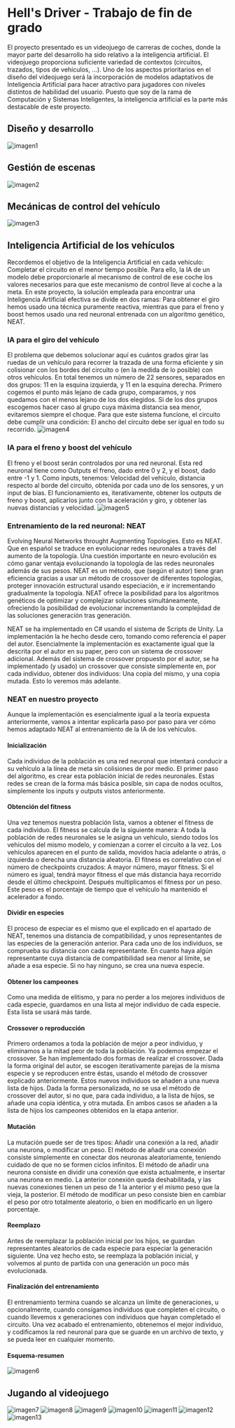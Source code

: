 # Hell's Driver - Trabajo de fin de grado

El proyecto presentado es un videojuego de carreras de coches, donde la mayor parte del desarrollo ha sido relativo a la inteligencia artificial.
El videojuego proporciona suficiente variedad de contextos (circuitos, trazados, tipos de vehículos, ...). Uno de los aspectos prioritarios en el diseño del videojuego será la incorporación de modelos adaptativos de Inteligencia Artificial para hacer atractivo para jugadores con niveles distintos de habilidad del usuario. Puesto que soy de la rama de Computación y Sistemas Inteligentes, la inteligencia artificial es la parte más destacable de este proyecto.

## Diseño y desarrollo
![imagen1](https://github.com/juliofgx17/HellsDriver-TFG/blob/master/capturas/imagen1.jpg)

## Gestión de escenas
![imagen2](https://github.com/juliofgx17/HellsDriver-TFG/blob/master/capturas/imagen2.jpg)

## Mecánicas de control del vehículo
![imagen3](https://github.com/juliofgx17/HellsDriver-TFG/blob/master/capturas/imagen3.jpg)

## Inteligencia Artificial de los vehículos
Recordemos el objetivo de la Inteligencia Artificial en cada vehículo: Completar el circuito en el menor tiempo posible. Para ello, la IA de un modelo debe proporcionarle al mecanismo de control de ese coche los valores necesarios para que este mecanismo de control lleve al coche a la meta.
En este proyecto, la solución empleada para encontrar una Inteligencia Artificial efectiva se divide en dos ramas: Para obtener el giro hemos usado una técnica puramente reactiva, mientras que para el freno y boost hemos usado una red neuronal entrenada con un algoritmo
genético, NEAT.

### IA para el giro del vehículo
El problema que debemos solucionar aquí es cuántos grados girar las ruedas de un vehículo para recorrer la trazada de una forma eficiente y sin colisionar con los bordes del circuito o (en la medida de lo posible) con otros vehículos.
En total tenemos un número de 22 sensores, separados en dos grupos: 11 en la esquina izquierda, y 11 en la esquina derecha. Primero cogemos el punto más lejano de cada grupo, comparamos, y nos quedamos con el menos lejano de los dos elegidos.
Si de los dos grupos escogemos hacer caso al grupo cuya máxima distancia sea menor, evitaremos siempre el choque.
Para que este sistema funcione, el circuito debe cumplir una condición: El ancho del circuito debe ser igual en todo su recorrido.
![imagen4](https://github.com/juliofgx17/HellsDriver-TFG/blob/master/capturas/imagen4.jpg)

### IA para el freno y boost del vehículo
El freno y el boost serán controlados por una red neuronal.
Esta red neuronal tiene como Outputs el freno, dado entre 0 y 2, y el boost, dado entre -1 y 1.
Como inputs, tenemos: Velocidad del vehículo, distancia respecto al borde del circuito, obtenida por cada uno de los sensores, y un input de bias.
El funcionamiento es, iterativamente, obtener los outputs de freno y boost, aplicarlos junto con la aceleración y giro, y obtener las nuevas distancias y velocidad.
![imagen5](https://github.com/juliofgx17/HellsDriver-TFG/blob/master/capturas/imagen5.jpg)

### Entrenamiento de la red neuronal: NEAT
Evolving Neural Networks throught Augmenting Topologies. Esto es NEAT. Que en español se traduce en evolucionar redes neuronales a través del aumento de la topología. Una cuestión importante en neuro evolución es cómo ganar ventaja evolucionando la topología de las redes neuronales además de sus pesos. NEAT es un método, que (según el autor) tiene gran eficiencia gracias a usar un método de crossover de diferentes topologías, proteger innovación estructural usando especiación, e ir incrementando gradualmente la topología. NEAT ofrece la posibilidad para los algoritmos genéticos de optimizar y complejizar soluciones simultáneamente, ofreciendo la posibilidad de evolucionar incrementando la complejidad de las soluciones generación tras generación. 

NEAT se ha implementado en C# usando el sistema de Scripts de Unity. La implementación la he hecho desde cero, tomando como referencia el paper del autor. Esencialmente la implementación es exactamente igual que la descrita por el autor en su paper, pero con un
sistema de crossover adicional. Además del sistema de crossover propuesto por el autor, se ha implementado (y usado) un crossover que consiste simplemente en, por cada individuo, obtener dos individuos: Una copia del mismo, y una copia mutada. Esto lo veremos más adelante.

### NEAT en nuestro proyecto
Aunque la implementación es esencialmente igual a la teoría expuesta anteriormente, vamos a intentar explicarla paso por paso para ver cómo hemos adaptado NEAT al entrenamiento de la IA de los vehículos.
#### Inicialización
Cada individuo de la población es una red neuronal que intentará conducir a su vehículo a la línea de meta sin colisiones de por medio. El primer paso del algoritmo, es crear esta población inicial de redes neuronales. Estas redes se crean de la forma más básica posible, sin capa de nodos ocultos, simplemente los inputs y outputs vistos anteriormente.

#### Obtención del fitness
Una vez tenemos nuestra población lista, vamos a obtener el fitness de cada individuo. El fitness se calcula de la siguiente manera: A toda la población de redes neuronales se le asigna un vehículo, siendo todos los vehículos del mismo modelo, y comienzan a correr el circuito a la vez. Los vehículos aparecen en el punto de salida, movidos hacia adelante o atrás, o izquierda o derecha una distancia aleatoria. El fitness es correlativo con el número de checkpoints cruzados: A mayor número, mayor fitness. Si el número es igual, tendrá mayor fitness el que más distancia haya recorrido desde el último checkpoint. Después multiplicamos el fitness por un peso. Este peso es el porcentaje de tiempo que el vehículo ha mantenido el acelerador a fondo.

#### Dividir en especies
El proceso de especiar es el mismo que el explicado en el apartado de NEAT, tenemos una distancia de compatibilidad, y unos representantes de las especies de la generación anterior. Para cada uno de los individuos, se comprueba su distancia con cada representante. En cuanto haya algún representante cuya distancia de compatibilidad sea menor al límite, se añade a esa especie. Si no hay ninguno, se crea una nueva especie.

#### Obtener los campeones
Como una medida de elitismo, y para no perder a los mejores individuos de cada especie, guardamos en una lista al mejor individuo de cada especie. Esta lista se usará más tarde.

#### Crossover o reproducción
Primero ordenamos a toda la población de mejor a peor individuo, y eliminamos a la mitad peor de toda la población. Ya podemos empezar el crossover.
Se han implementado dos formas de realizar el crossover.
Dada la forma original del autor, se escogen iterativamente parejas de la misma especie y se reproducen entre éstas, usando el método de crossover explicado anteriormente. Estos nuevos individuos se añaden a una nueva lista de hijos.
Dada la forma personalizada, no se usa el método de crossover del autor, si no que, para cada individuo, a la lista de hijos, se añade una copia idéntica, y otra mutada. En ambos casos se añaden a la lista de hijos los campeones obtenidos en la etapa anterior.

#### Mutación
La mutación puede ser de tres tipos: Añadir una conexión a la red, añadir una neurona, o modificar un peso.
El método de añadir una conexión consiste simplemente en conectar dos neuronas aleatoriamente, teniendo cuidado de que no se formen ciclos infinitos.
El método de añadir una neurona consiste en dividir una conexión que exista actualmente, e insertar una neurona en medio. La anterior conexión queda deshabilitada, y las nuevas conexiones tienen un peso de 1 la anterior y el mismo peso que la vieja, la posterior.
El método de modificar un peso consiste bien en cambiar el peso por otro totalmente aleatorio, o bien en modificarlo en un ligero porcentaje.

#### Reemplazo
Antes de reemplazar la población inicial por los hijos, se guardan representantes aleatorios de cada especie para especiar la generación siguiente. Una vez hecho esto, se reemplaza la población inicial, y volvemos al punto de partida con una generación un poco más evolucionada.

#### Finalización del entrenamiento
El entrenamiento termina cuando se alcanza un límite de generaciones, u opcionalmente, cuando consigamos individuos que completen el circuito, o cuando llevemos x generaciones con individuos que hayan completado el circuito.
Una vez acabado el entrenamiento, obtenemos el mejor individuo, y codificamos la red neuronal para que se guarde en un archivo de texto, y se pueda leer en cualquier momento. 

#### Esquema-resumen
![imagen6](https://github.com/juliofgx17/HellsDriver-TFG/blob/master/capturas/imagen6.jpg)


## Jugando al videojuego
![imagen7](https://github.com/juliofgx17/HellsDriver-TFG/blob/master/capturas/imagen7.jpg)
![imagen8](https://github.com/juliofgx17/HellsDriver-TFG/blob/master/capturas/imagen8.jpg)
![imagen9](https://github.com/juliofgx17/HellsDriver-TFG/blob/master/capturas/imagen9.jpg)
![imagen10](https://github.com/juliofgx17/HellsDriver-TFG/blob/master/capturas/imagen10.jpg)
![imagen11](https://github.com/juliofgx17/HellsDriver-TFG/blob/master/capturas/imagen11.jpg)
![imagen12](https://github.com/juliofgx17/HellsDriver-TFG/blob/master/capturas/imagen12.jpg)
![imagen13](https://github.com/juliofgx17/HellsDriver-TFG/blob/master/capturas/imagen13.jpg)
